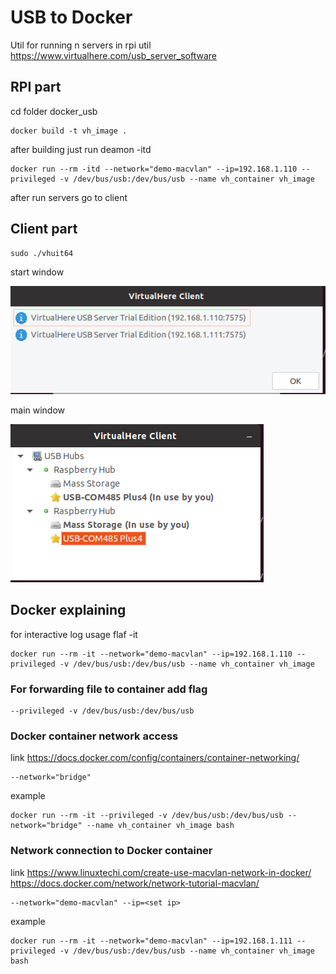 # USB to Docker
Util for running n servers in rpi util https://www.virtualhere.com/usb_server_software
## RPI part
cd folder docker_usb
```
docker build -t vh_image . 
```
after building just run deamon -itd
```
docker run --rm -itd --network="demo-macvlan" --ip=192.168.1.110 --privileged -v /dev/bus/usb:/dev/bus/usb --name vh_container vh_image
```

after run servers go to client

## Client part 
```
sudo ./vhuit64
```
start window

![Alt text](images/start_win.png?raw=true "Optional Title")

main window

![Alt text](images/main_win.png?raw=true "Optional Title")

## Docker explaining
for interactive log usage flaf -it 
```
docker run --rm -it --network="demo-macvlan" --ip=192.168.1.110 --privileged -v /dev/bus/usb:/dev/bus/usb --name vh_container vh_image
```
### For forwarding file to container add flag

```
--privileged -v /dev/bus/usb:/dev/bus/usb
```


### Docker container network access

link https://docs.docker.com/config/containers/container-networking/
```
--network="bridge"
```
example 

```
docker run --rm -it --privileged -v /dev/bus/usb:/dev/bus/usb --network="bridge" --name vh_container vh_image bash
```

### Network connection to Docker container
link https://www.linuxtechi.com/create-use-macvlan-network-in-docker/  https://docs.docker.com/network/network-tutorial-macvlan/
```
--network="demo-macvlan" --ip=<set ip>
```
example 
```
docker run --rm -it --network="demo-macvlan" --ip=192.168.1.111 --privileged -v /dev/bus/usb:/dev/bus/usb --name vh_container vh_image bash
```


